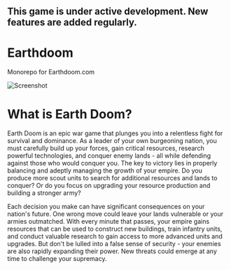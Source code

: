 ## This game is under active development. New features are added regularly. 

# Earthdoom

Monorepo for Earthdoom.com

<img src="https://user-images.githubusercontent.com/45217974/226228415-b84cd98a-767d-4626-9e31-7b1f811a6f9b.png" alt="Screenshot" />

# What is Earth Doom?

Earth Doom is an epic war game that plunges you into a relentless fight for survival and dominance. As a leader of your own burgeoning nation, you must carefully build up your forces, gain critical resources, research powerful technologies, and conquer enemy lands - all while defending against those who would conquer you. The key to victory lies in properly balancing and adeptly managing the growth of your empire. Do you produce more scout units to search for additional resources and lands to conquer? Or do you focus on upgrading your resource production and building a stronger army?

Each decision you make can have significant consequences on your nation's future. One wrong move could leave your lands vulnerable or your armies outmatched. With every minute that passes, your empire gains resources that can be used to construct new buildings, train infantry units, and conduct valuable research to gain access to more advanced units and upgrades. But don't be lulled into a false sense of security - your enemies are also rapidly expanding their power. New threats could emerge at any time to challenge your supremacy.
